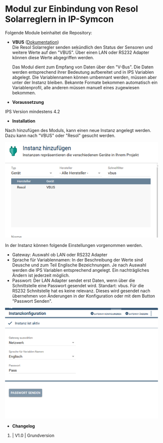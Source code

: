 # Modul zur Einbindung von Resol Solarreglern in IP-Symcon

Folgende Module beinhaltet die Repository:

- __VBUS__ ([Dokumentation](VBUS))  
	Die Resol Solarregler senden sekündlich den Status der Sensoren und weitere Werte auf den "VBUS".
	Über einen LAN oder RS232 Adapter können diese Werte abgegriffen werden. 

	Das Modul dient zum Empfang von Daten über den "V-Bus".
	Die Daten werden entsprechend ihrer Bedeutung aufbereitet und in IPS Variablen abgelegt.
	Die Variablennamen können umbennant werden, müssen aber unter der Instanz bleiben.
	Bekannte Formate bekommen automatisch ein Variablenprofil, alle anderen müssen manuell eines zugewiesen bekommen. 

- __Voraussetzung__

IPS Version mindestens 4.2

- __Installation__

Nach hinzufügen des Moduls, kann einen neue Instanz angelegt werden.
Dazu kann nach "VBUS" oder "Resol" gesucht werden.

![Instanz](/docs/Instanz.PNG?raw=true "Instanz")

In der Instanz können folgende Einstellungen vorgenommen werden.
- Gateway:	Auswahl ob LAN oder RS232 Adapter
- Sprache für Variablennamen: In der Beschreibung der Werte sind Deusche und zum Teil Englische Bezeichnungen. Je nach Auswahl werden die IPS Variablen entsprechend angelegt. Ein nachträgliches Ändern ist jederzeit möglich.
- Passwort: Der LAN Adapter sendet erst Daten, wenn über die Schnittstelle eine Passwort gesendet wird. Standart: vbus. Für die RS232 Schnitstelle hat es keine relevanz. Dieses wird gesendet nach übernehmen von Änderungen in der Konfiguration oder mit dem Button "Passwort Senden".

![Konfig](/docs/Konfig.PNG)

- __Changelog__
1. | V1.0 | Grundversion
